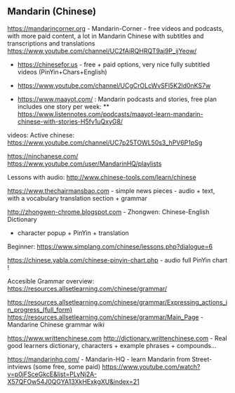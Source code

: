 
## Mandarin (Chinese)

https://mandarincorner.org - Mandarin-Corner - free videos and podcasts, with more paid content, a lot in Mandarin Chinese with subtitles and transcriptions and translations
https://www.youtube.com/channel/UC2fAiRQHRQT9aj9P_ijYeow/

 * https://chinesefor.us - free + paid options, very nice fully subtitled videos (PinYin+Chars+English)
  * https://www.youtube.com/channel/UCgCrOLcWvSFl5K2ld0nKS7w


 * https://www.maayot.com/ : Mandarin podcasts and stories, free plan includes one story per week:
  ** https://www.listennotes.com/podcasts/maayot-learn-mandarin-chinese-with-stories-H5fv1uQxyG8/

videos:
Active chinese:
https://www.youtube.com/channel/UC7p25TOWL50s3_hPV6P1pSg

https://ninchanese.com/
https://www.youtube.com/user/MandarinHQ/playlists

Lessons with audio:
http://www.chinese-tools.com/learn/chinese

https://www.thechairmansbao.com - simple news pieces - audio + text, with a vocabulary translation section + grammar

http://zhongwen-chrome.blogspot.com - Zhongwen: Chinese-English Dictionary 
- character popup + PinYin + translation


Beginner:
https://www.simplang.com/chinese/lessons.php?dialogue=6
 
https://chinese.yabla.com/chinese-pinyin-chart.php - audio full PinYin chart !

Accesible Grammar overview:
https://resources.allsetlearning.com/chinese/grammar/

https://resources.allsetlearning.com/chinese/grammar/Expressing_actions_in_progress_(full_form)
https://resources.allsetlearning.com/chinese/grammar/Main_Page - Mandarine Chinese grammar wiki




https://www.writtenchinese.com 
http://dictionary.writtenchinese.com - Real good learners dictionary, characters + example phrases + compounds...



https://mandarinhq.com/ - Mandarin-HQ - learn Mandarin from Street-intviews (some free, some paid)
https://www.youtube.com/watch?v=p0jFSceGkcE&list=PLyNj2A-X57QFOw54J0QGYA13XkHExkgXU&index=21





